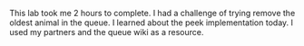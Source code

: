 This lab took me 2 hours to complete.
I had a challenge of trying remove the oldest animal in the queue.
I learned about the peek implementation today. 
I used my partners and the queue wiki as a resource. 

